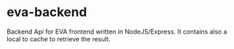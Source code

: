# eva-backend
Backend Api for EVA frontend written in NodeJS/Express.
It contains also a local to cache to retrieve the result.
